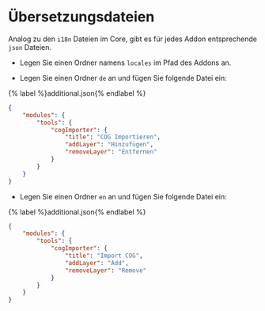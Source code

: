 # Übersetzungsdateien

Analog zu den `i18n` Dateien im Core, gibt es für jedes Addon entsprechende `json` Dateien.

- Legen Sie einen Ordner namens `locales` im Pfad des Addons an.

- Legen Sie einen Ordner `de` an und fügen Sie folgende Datei ein:

{% label %}additional.json{% endlabel %}
```json
{
    "modules": {
        "tools": {
            "cogImporter": {
                "title": "COG Importieren",
                "addLayer": "Hinzufügen",
                "removeLayer": "Entfernen"
            }
        }
    }
}
```

- Legen Sie einen Ordner `en` an und fügen Sie folgende Datei ein:


{% label %}additional.json{% endlabel %}
```json
{
    "modules": {
        "tools": {
            "cogImporter": {
                "title": "Import COG",
                "addLayer": "Add",
                "removeLayer": "Remove"
            }
        }
    }
}
```
